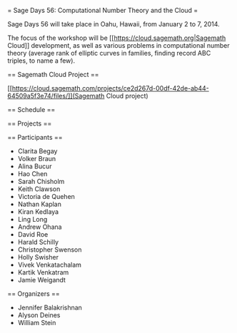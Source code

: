 = Sage Days 56: Computational Number Theory and the Cloud =

Sage Days 56 will take place in Oahu, Hawaii, from January 2 to 7, 2014.  

The focus of the workshop will be [[https://cloud.sagemath.org|Sagemath Cloud]] development, as well as various problems in computational number theory (average rank of elliptic curves in families, finding record ABC triples, to name a few).

== Sagemath Cloud Project ==

[[https://cloud.sagemath.com/projects/ce2d267d-00df-42de-ab44-64509a5f3e74/files/]](Sagemath Cloud project)

== Schedule ==


== Projects ==

== Participants ==

 * Clarita Begay
 * Volker Braun
 * Alina Bucur
 * Hao Chen
 * Sarah Chisholm
 * Keith Clawson
 * Victoria de Quehen
 * Nathan Kaplan
 * Kiran Kedlaya
 * Ling Long
 * Andrew Ohana
 * David Roe 
 * Harald Schilly
 * Christopher Swenson 
 * Holly Swisher
 * Vivek Venkatachalam
 * Kartik Venkatram
 * Jamie Weigandt

== Organizers ==

  * Jennifer Balakrishnan 
  * Alyson Deines
  * William Stein
